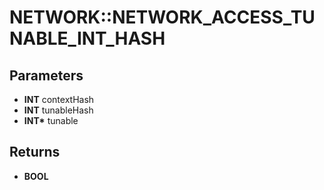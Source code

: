 # NETWORK::NETWORK_ACCESS_TUNABLE_INT_HASH

## Parameters
* **INT** contextHash
* **INT** tunableHash
* **INT\*** tunable

## Returns
* **BOOL**